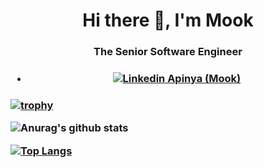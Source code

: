 <h1 align="center">Hi there 👋, I'm Mook</h1>
<h3 align="center">The Senior Software Engineer</h3>
<h3 align="center">

- [![Linkedin](https://i.stack.imgur.com/gVE0j.png) Apinya (Mook)](https://linkedin.com/in/apinya-leangaramkul)

<h3/>

[![trophy](https://github-profile-trophy.vercel.app/?username=mookfan&title=MultiLanguage,Stars,Repositories,Commit&margin-w=15)](https://github.com/ryo-ma/github-profile-trophy)

![Anurag's github stats](https://github-readme-stats.vercel.app/api?username=mookfan&count_private=true&show_icons=true&hide=issues,contribs)

[![Top Langs](https://github-readme-stats.vercel.app/api/top-langs/?username=mookfan&layout=compact)](https://github.com/anuraghazra/github-readme-stats)
